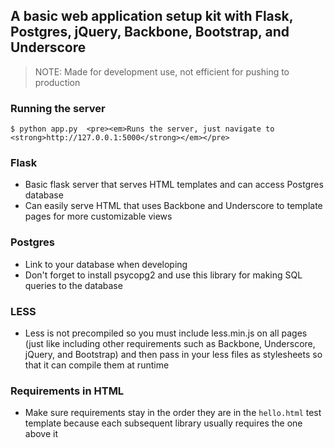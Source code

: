 A basic web application setup kit with Flask, Postgres, jQuery,  Backbone, Bootstrap, and Underscore
----------------------------------------------------------------------------------------------------

> NOTE: Made for development use, not efficient for pushing to production

### Running the server
```
$ python app.py  <pre><em>Runs the server, just navigate to <strong>http://127.0.0.1:5000</strong></em></pre>
```

### Flask
- Basic flask server that serves HTML templates and can access Postgres database
- Can easily serve HTML that uses Backbone and Underscore to template pages for more customizable views

### Postgres
- Link to your database when developing
- Don't forget to install psycopg2 and use this library for making SQL queries to the database

### LESS
- Less is not precompiled so you must include less.min.js on all pages (just like including other requirements such as Backbone, Underscore, jQuery, and Bootstrap) and then pass in your less files as stylesheets so that it can compile them at runtime

### Requirements in HTML
- Make sure requirements stay in the order they are in the `hello.html` test template because each subsequent library usually requires the one above it
